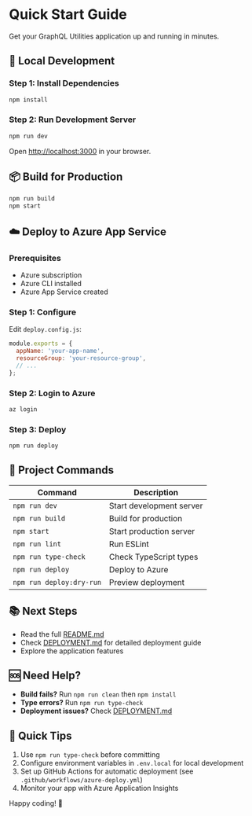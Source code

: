 # Quick Start Guide

Get your GraphQL Utilities application up and running in minutes.

## 🚀 Local Development

### Step 1: Install Dependencies

```bash
npm install
```

### Step 2: Run Development Server

```bash
npm run dev
```

Open [http://localhost:3000](http://localhost:3000) in your browser.

## 📦 Build for Production

```bash
npm run build
npm start
```

## ☁️ Deploy to Azure App Service

### Prerequisites
- Azure subscription
- Azure CLI installed
- Azure App Service created

### Step 1: Configure

Edit `deploy.config.js`:

```javascript
module.exports = {
  appName: 'your-app-name',
  resourceGroup: 'your-resource-group',
  // ...
};
```

### Step 2: Login to Azure

```bash
az login
```

### Step 3: Deploy

```bash
npm run deploy
```

## 📝 Project Commands

| Command | Description |
|---------|-------------|
| `npm run dev` | Start development server |
| `npm run build` | Build for production |
| `npm start` | Start production server |
| `npm run lint` | Run ESLint |
| `npm run type-check` | Check TypeScript types |
| `npm run deploy` | Deploy to Azure |
| `npm run deploy:dry-run` | Preview deployment |

## 📚 Next Steps

- Read the full [README.md](./README.md)
- Check [DEPLOYMENT.md](./DEPLOYMENT.md) for detailed deployment guide
- Explore the application features

## 🆘 Need Help?

- **Build fails?** Run `npm run clean` then `npm install`
- **Type errors?** Run `npm run type-check`
- **Deployment issues?** Check [DEPLOYMENT.md](./DEPLOYMENT.md)

## 🎯 Quick Tips

1. Use `npm run type-check` before committing
2. Configure environment variables in `.env.local` for local development
3. Set up GitHub Actions for automatic deployment (see `.github/workflows/azure-deploy.yml`)
4. Monitor your app with Azure Application Insights

Happy coding! 🎉
